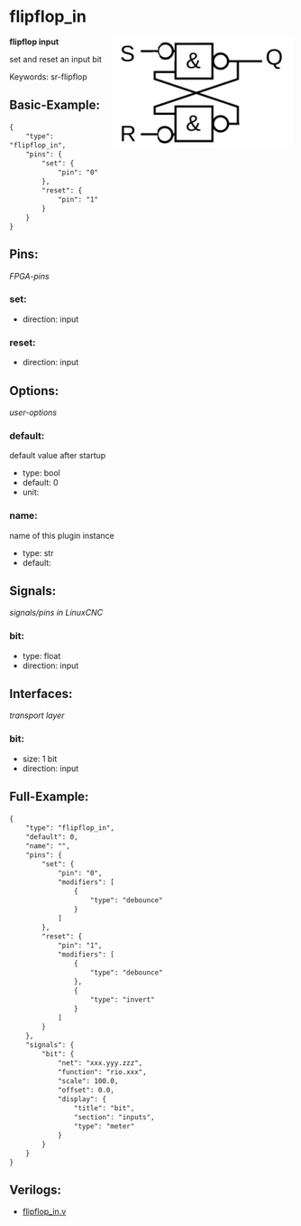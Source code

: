 # flipflop_in

<img align="right" width="320" src="image.png">

**flipflop input**

set and reset an input bit

Keywords: sr-flipflop

## Basic-Example:
```
{
    "type": "flipflop_in",
    "pins": {
        "set": {
            "pin": "0"
        },
        "reset": {
            "pin": "1"
        }
    }
}
```

## Pins:
*FPGA-pins*
### set:

 * direction: input

### reset:

 * direction: input


## Options:
*user-options*
### default:
default value after startup

 * type: bool
 * default: 0
 * unit: 

### name:
name of this plugin instance

 * type: str
 * default: 


## Signals:
*signals/pins in LinuxCNC*
### bit:

 * type: float
 * direction: input


## Interfaces:
*transport layer*
### bit:

 * size: 1 bit
 * direction: input


## Full-Example:
```
{
    "type": "flipflop_in",
    "default": 0,
    "name": "",
    "pins": {
        "set": {
            "pin": "0",
            "modifiers": [
                {
                    "type": "debounce"
                }
            ]
        },
        "reset": {
            "pin": "1",
            "modifiers": [
                {
                    "type": "debounce"
                },
                {
                    "type": "invert"
                }
            ]
        }
    },
    "signals": {
        "bit": {
            "net": "xxx.yyy.zzz",
            "function": "rio.xxx",
            "scale": 100.0,
            "offset": 0.0,
            "display": {
                "title": "bit",
                "section": "inputs",
                "type": "meter"
            }
        }
    }
}
```

## Verilogs:
 * [flipflop_in.v](flipflop_in.v)
